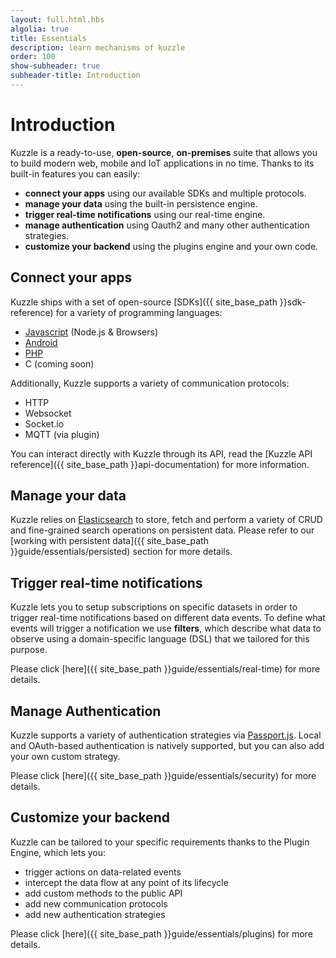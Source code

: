 ```yaml
---
layout: full.html.hbs
algolia: true
title: Essentials
description: learn mechanisms of kuzzle
order: 100
show-subheader: true
subheader-title: Introduction
---
```


# Introduction

Kuzzle is a ready-to-use, **open-source**, **on-premises** suite that allows you to build modern web, mobile and IoT applications in no time. Thanks to its built-in features you can easily:

* **connect your apps** using our available SDKs and multiple protocols.
* **manage your data** using the built-in persistence engine.
* **trigger real-time notifications** using our real-time engine.
* **manage authentication** using Oauth2 and many other authentication strategies.
* **customize your backend** using the plugins engine and your own code.

## Connect your apps

Kuzzle ships with a set of open-source [SDKs]({{ site_base_path }}sdk-reference) for a variety of programming languages:

- [Javascript](https://github.com/kuzzleio/sdk-javascript) (Node.js & Browsers)
- [Android](https://github.com/kuzzleio/sdk-android)
- [PHP](https://github.com/kuzzleio/sdk-php)
- C (coming soon)

Additionally, Kuzzle supports a variety of communication protocols:

- HTTP
- Websocket
- Socket.io
- MQTT (via plugin)

You can interact directly with Kuzzle through its API, read the [Kuzzle API reference]({{ site_base_path }}api-documentation) for more information.

## Manage your data

Kuzzle relies on [Elasticsearch](https://www.elastic.co/) to store, fetch and perform a variety of CRUD and fine-grained search operations on persistent data. Please refer to our [working with persistent data]({{ site_base_path }}guide/essentials/persisted) section for more details.

## Trigger real-time notifications

Kuzzle lets you to setup subscriptions on specific datasets in order to trigger real-time notifications based on different data events.
To define what events will trigger a notification we use **filters**, which describe what data to observe using a domain-specific language (DSL) that we tailored for this purpose.

Please click [here]({{ site_base_path }}guide/essentials/real-time) for more details.

## Manage Authentication

Kuzzle supports a variety of authentication strategies via [Passport.js](http://passportjs.org/). Local and OAuth-based authentication is natively supported, but you can also add your own custom strategy.

Please click [here]({{ site_base_path }}guide/essentials/security) for more details.

## Customize your backend

Kuzzle can be tailored to your specific requirements thanks to the Plugin Engine, which lets you:

* trigger actions on data-related events
* intercept the data flow at any point of its lifecycle
* add custom methods to the public API
* add new communication protocols
* add new authentication strategies

Please click [here]({{ site_base_path }}guide/essentials/plugins) for more details.
